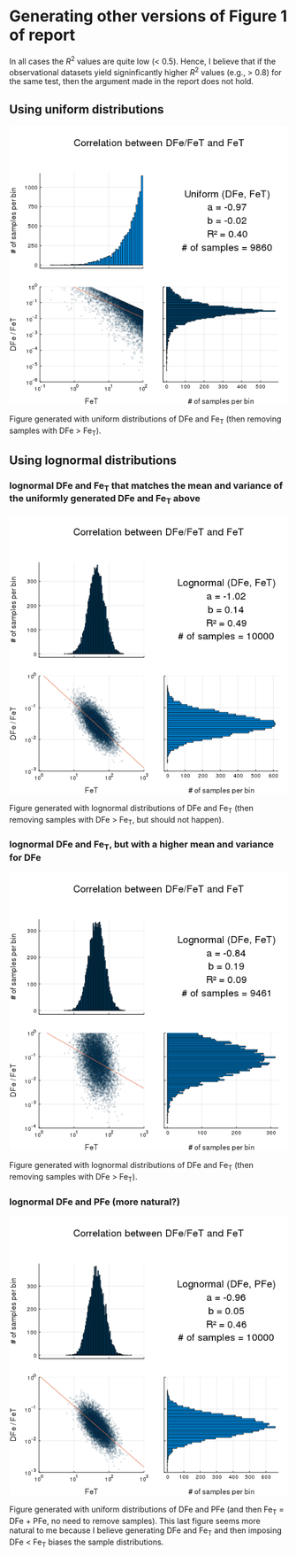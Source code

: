 # Generating other versions of Figure 1 of report

In all cases the *R*<sup>2</sup> values are quite low (< 0.5).
Hence, I believe that if the observational datasets yield signinficantly higher *R*<sup>2</sup> values (e.g., > 0.8) for the same test, then the argument made in the report does not hold.

## Using uniform distributions

![image1a](https://github.com/briochemc/TellurideFigure/blob/master/dissolved_Fe_fraction_from_uniform_DFe_and_FeT.png)

Figure generated with uniform distributions of DFe and Fe<sub>T</sub> (then removing samples with DFe > Fe<sub>T</sub>).

## Using lognormal distributions

### lognormal DFe and Fe<sub>T</sub> that matches the mean and variance of the uniformly generated DFe and Fe<sub>T</sub> above

![image1b1](https://github.com/briochemc/TellurideFigure/blob/master/dissolved_Fe_fraction_from_lognormal_DFe_and_FeT.png)

Figure generated with lognormal distributions of DFe and Fe<sub>T</sub> (then removing samples with DFe > Fe<sub>T</sub>, but should not happen).

### lognormal DFe and Fe<sub>T</sub>, but with a higher mean and variance for DFe

![image1b2](https://github.com/briochemc/TellurideFigure/blob/master/dissolved_Fe_fraction_from_lognormal_DFe_and_FeT2.png)

Figure generated with lognormal distributions of DFe and Fe<sub>T</sub> (then removing samples with DFe > Fe<sub>T</sub>).

### lognormal DFe and PFe (more natural?)

![image1c](https://github.com/briochemc/TellurideFigure/blob/master/dissolved_Fe_fraction_from_lognormal_DFe_and_PFe.png)

Figure generated with uniform distributions of DFe and PFe (and then Fe<sub>T</sub> = DFe + PFe, no need to remove samples).
This last figure seems more natural to me because I believe generating DFe and Fe<sub>T</sub> and then imposing DFe < Fe<sub>T</sub> biases the sample distributions.
